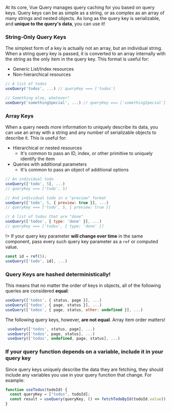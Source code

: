 At its core, Vue Query manages query caching for you based on query keys. Query keys can be as simple as a string, or as complex as an array of many strings and nested objects. As long as the query key is serializable, and **unique to the query's data**, you can use it!

### String-Only Query Keys

The simplest form of a key is actually not an array, but an individual string. When a string query key is passed, it is converted to an array internally with the string as the only item in the query key. This format is useful for:

- Generic List/Index resources
- Non-hierarchical resources

```js
// A list of todos
useQuery('todos', ...) // queryKey === ['todos']

// Something else, whatever!
useQuery('somethingSpecial', ...) // queryKey === ['somethingSpecial']
```

### Array Keys

When a query needs more information to uniquely describe its data, you can use an array with a string and any number of serializable objects to describe it. This is useful for:

- Hierarchical or nested resources
  - It's common to pass an ID, index, or other primitive to uniquely identify the item
- Queries with additional parameters
  - It's common to pass an object of additional options

```js
// An individual todo
useQuery(['todo', 5], ...)
// queryKey === ['todo', 5]

// And individual todo in a "preview" format
useQuery(['todo', 5, { preview: true }], ...)
// queryKey === ['todo', 5, { preview: true }]

// A list of todos that are "done"
useQuery(['todos', { type: 'done' }], ...)
// queryKey === ['todos', { type: 'done' }]
```

!> If your query key parameter **will change over time** in the same component, pass every such query key parameter as a `ref` or computed value.

```js
const id = ref(5);
useQuery(['todo', id], ...)
```

### Query Keys are hashed deterministically!

This means that no matter the order of keys in objects, all of the following queries are considered **equal**:

```js
useQuery(['todos', { status, page }], ...)
useQuery(['todos', { page, status }], ...)
useQuery(['todos', { page, status, other: undefined }], ...)
```

The following query keys, however, **are not equal**. Array item order matters!

```js
 useQuery(['todos', status, page], ...)
 useQuery(['todos', page, status], ...)
 useQuery(['todos', undefined, page, status], ...)

```

### If your query function depends on a variable, include it in your query key

Since query keys uniquely describe the data they are fetching, they should include any variables you use in your query function that change. For example:

```js
function useTodos(todoId) {
  const queryKey = ["todos", todoId];
  const result = useQuery(queryKey, () => fetchTodoById(todoId.value));
}
```
